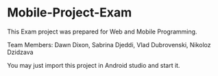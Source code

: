 # Mobile-Project-Exam

This Exam project was prepared for Web and Mobile Programming. 

Team Members: Dawn Dixon, Sabrina Djeddi,  Vlad Dubrovenski, Nikoloz Dzidzava

You may just import this project in Android studio and start it. 

